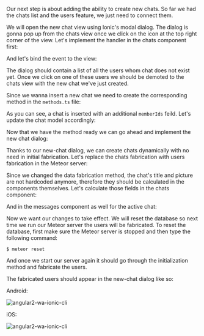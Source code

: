 Our next step is about adding the ability to create new chats. So far we had the chats list and the users feature, we just need to connect them.

We will open the new chat view using Ionic's modal dialog. The dialog is gonna pop up from the chats view once we click on the icon at the top right corner of the view. Let's implement the handler in the chats component first:

<diffbox tutorial="whatsapp2-ionic-tutorial" step="6.1"></diffbox>

And let's bind the event to the view:

<diffbox tutorial="whatsapp2-ionic-tutorial" step="6.2"></diffbox>

The dialog should contain a list of all the users whom chat does not exist yet. Once we click on one of these users we should be demoted to the chats view with the new chat we've just created.

Since we wanna insert a new chat we need to create the corresponding method in the `methods.ts` file:

<diffbox tutorial="whatsapp2-ionic-tutorial" step="6.3"></diffbox>

As you can see, a chat is inserted with an additional `memberIds` feild. Let's update the chat model accordingly:

<diffbox tutorial="whatsapp2-ionic-tutorial" step="6.4"></diffbox>

Now that we have the method ready we can go ahead and implement the new chat dialog:

<diffbox tutorial="whatsapp2-ionic-tutorial" step="6.5"></diffbox>

<diffbox tutorial="whatsapp2-ionic-tutorial" step="6.6"></diffbox>

<diffbox tutorial="whatsapp2-ionic-tutorial" step="6.7"></diffbox>

<diffbox tutorial="whatsapp2-ionic-tutorial" step="6.8"></diffbox>

Thanks to our new-chat dialog, we can create chats dynamically with no need in initial fabrication. Let's replace the chats fabrication with users fabrication in the Meteor server:

<diffbox tutorial="whatsapp2-ionic-tutorial" step="6.9"></diffbox>

Since we changed the data fabrication method, the chat's title and picture are not hardcoded anymore, therefore they should be calculated in the components themselves. Let's calculate those fields in the chats component:

<diffbox tutorial="whatsapp2-ionic-tutorial" step="6.10"></diffbox>

<diffbox tutorial="whatsapp2-ionic-tutorial" step="6.11"></diffbox>

And in the messages component as well for the active chat:

<diffbox tutorial="whatsapp2-ionic-tutorial" step="6.12"></diffbox>

Now we want our changes to take effect. We will reset the database so next time we run our Meteor server the users will be fabricated. To reset the database, first make sure the Meteor server is stopped and then type the following command:

    $ meteor reset

And once we start our server again it should go through the initialization method and fabricate the users.

The fabricated users should appear in the new-chat dialog like so:

Android:

![angular2-wa-ionic-cli](/assets/tutorials/angular2-whatsapp-ionic-cli/screenshot-8-md.png)

iOS:

![angular2-wa-ionic-cli](/assets/tutorials/angular2-whatsapp-ionic-cli/screenshot-8-ios.png)